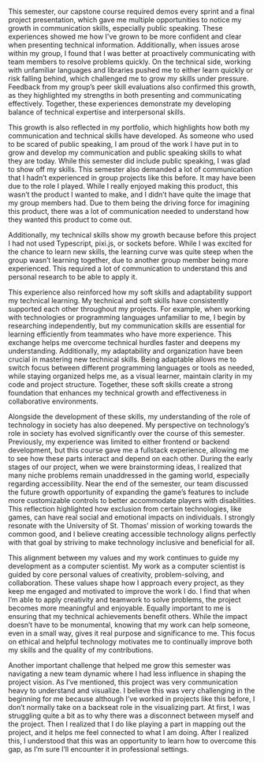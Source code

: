 This semester, our capstone course required demos every sprint and a final project presentation, which gave me multiple opportunities to notice my growth in communication skills, especially public speaking. These experiences showed me how I've grown to be more confident and clear when presenting technical information. Additionally, when issues arose within my group, I found that I was better at proactively communicating with team members to resolve problems quickly. On the technical side, working with unfamiliar languages and libraries pushed me to either learn quickly or risk falling behind, which challenged me to grow my skills under pressure. Feedback from my group’s peer skill evaluations also confirmed this growth, as they highlighted my strengths in both presenting and communicating effectively. Together, these experiences demonstrate my developing balance of technical expertise and interpersonal skills.

This growth is also reflected in my portfolio, which highlights how both my communication and technical skills have developed. As someone who used to be scared of public speaking, I am proud of the work I have put in to grow and develop my communication and public speaking skills to what they are today. While this semester did include public speaking, I was glad to show off my skills. This semester also demanded a lot of communication that I hadn’t experienced in group projects like this before. It may have been due to the role I played. While I really enjoyed making this product, this wasn’t the product I wanted to make, and I didn’t have quite the image that my group members had. Due to them being the driving force for imagining this product, there was a lot of communication needed to understand how they wanted this product to come out.

Additionally, my technical skills show my growth because before this project I had not used Typescript, pixi.js, or sockets before. While I was excited for the chance to learn new skills, the learning curve was quite steep when the group wasn’t learning together, due to another group member being more experienced. This required a lot of communication to understand this and personal research to be able to apply it.

This experience also reinforced how my soft skills and adaptability support my technical learning. My technical and soft skills have consistently supported each other throughout my projects. For example, when working with technologies or programming languages unfamiliar to me, I begin by researching independently, but my communication skills are essential for learning efficiently from teammates who have more experience. This exchange helps me overcome technical hurdles faster and deepens my understanding. Additionally, my adaptability and organization have been crucial in mastering new technical skills. Being adaptable allows me to switch focus between different programming languages or tools as needed, while staying organized helps me, as a visual learner, maintain clarity in my code and project structure. Together, these soft skills create a strong foundation that enhances my technical growth and effectiveness in collaborative environments.

Alongside the development of these skills, my understanding of the role of technology in society has also deepened. My perspective on technology’s role in society has evolved significantly over the course of this semester. Previously, my experience was limited to either frontend or backend development, but this course gave me a fullstack experience, allowing me to see how these parts interact and depend on each other. During the early stages of our project, when we were brainstorming ideas, I realized that many niche problems remain unaddressed in the gaming world, especially regarding accessibility. Near the end of the semester, our team discussed the future growth opportunity of expanding the game’s features to include more customizable controls to better accommodate players with disabilities. This reflection highlighted how exclusion from certain technologies, like games, can have real social and emotional impacts on individuals. I strongly resonate with the University of St. Thomas’ mission of working towards the common good, and I believe creating accessible technology aligns perfectly with that goal by striving to make technology inclusive and beneficial for all.

This alignment between my values and my work continues to guide my development as a computer scientist. My work as a computer scientist is guided by core personal values of creativity, problem-solving, and collaboration. These values shape how I approach every project, as they keep me engaged and motivated to improve the work I do. I find that when I’m able to apply creativity and teamwork to solve problems, the project becomes more meaningful and enjoyable. Equally important to me is ensuring that my technical achievements benefit others. While the impact doesn’t have to be monumental, knowing that my work can help someone, even in a small way, gives it real purpose and significance to me. This focus on ethical and helpful technology motivates me to continually improve both my skills and the quality of my contributions.

Another important challenge that helped me grow this semester was navigating a new team dynamic where I had less influence in shaping the project vision. As I’ve mentioned, this project was very communication heavy to understand and visualize. I believe this was very challenging in the beginning for me because although I’ve worked in projects like this before, I don’t normally take on a backseat role in the visualizing part. At first, I was struggling quite a bit as to why there was a disconnect between myself and the project. Then I realized that I do like playing a part in mapping out the project, and it helps me feel connected to what I am doing. After I realized this, I understood that this was an opportunity to learn how to overcome this gap, as I’m sure I’ll encounter it in professional settings.

  
